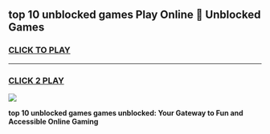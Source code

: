
## top 10 unblocked games Play Online 👋 Unblocked Games
<h3>
<a href="https://premium.freeplayer.one?title=top_10_unblocked_games&ref=19F">CLICK TO PLAY</a></h3>
<hr>

<h3>
<a href="https://premium.freeplayer.one?title=top_10_unblocked_games&ref=19F">CLICK 2 PLAY</a>
  
</h3>

<a href="https://premium.freeplayer.one?title=top_10_unblocked_games&ref=19F"><img src="https://clearcache.store/games.png"></a>


**top 10 unblocked games games unblocked: Your Gateway to Fun and Accessible Online Gaming**
